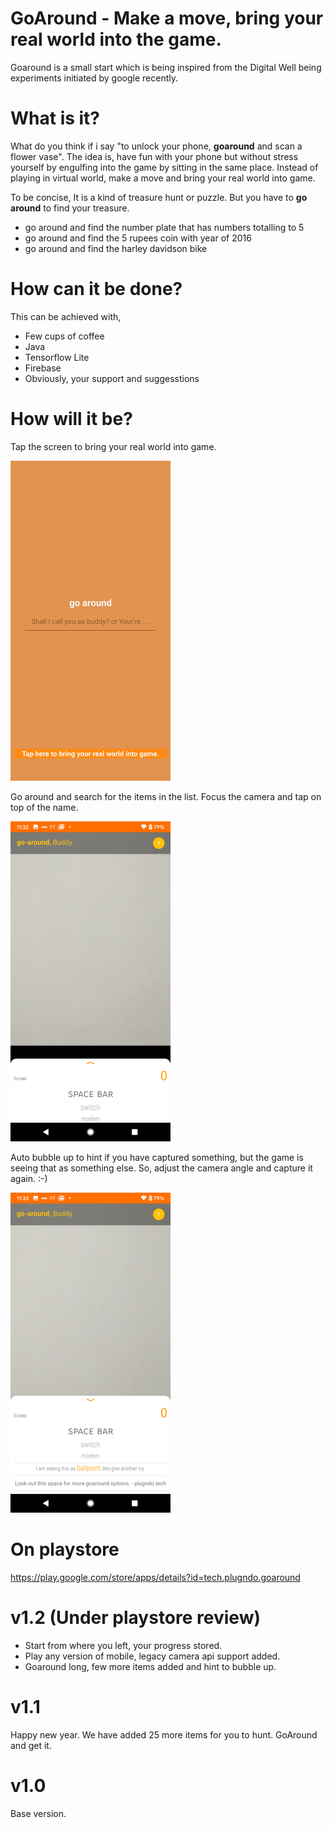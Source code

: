 # GoAround - Make a move, bring your real world into the game.
Goaround is a small start which is being inspired from the Digital Well being experiments initiated by google recently.

# What is it?
What do you think if i say "to unlock your phone, **goaround** and scan a flower vase". The idea is, have fun with your phone but without stress yourself by engulfing into the game by sitting in the same place. Instead of playing in virtual world, make a move and bring your real world into game.

To be concise, It is a kind of treasure hunt or puzzle. But you have to **go around** to find your treasure.
- go around and find the number plate that has numbers totalling to 5
- go around and find the 5 rupees coin with year of 2016
- go around and find the harley davidson bike

# How can it be done?
This can be achieved with,
- Few cups of coffee
- Java
- Tensorflow Lite
- Firebase
- Obviously, your support and suggesstions

# How will it be?

Tap the screen to bring your real world into game.
<p align="left">
  <img src="https://github.com/sugumarworkspace/goaround/blob/master/home.png" width="256" title="Github Logo">
</p>
Go around and search for the items in the list. Focus the camera and tap on top of the name.
<p align="left">
  <img src="https://github.com/sugumarworkspace/goaround/blob/master/screen_1.png" width="256" title="Github Logo">
</p>
Auto bubble up to hint if you have captured something, but the game is seeing that as something else. So, adjust the camera angle and capture it again. :-)
<p align="left">
  <img src="https://github.com/sugumarworkspace/goaround/blob/master/Screen_2.png" width="256" title="Github Logo">
</p>

# On playstore
https://play.google.com/store/apps/details?id=tech.plugndo.goaround

# v1.2 (Under playstore review)
- Start from where you left, your progress stored.
- Play any version of mobile, legacy camera api support added.
- Goaround long, few more items added and hint to bubble up.

# v1.1
Happy new year. We have added 25 more items for you to hunt. GoAround and get it.

# v1.0
Base version.
